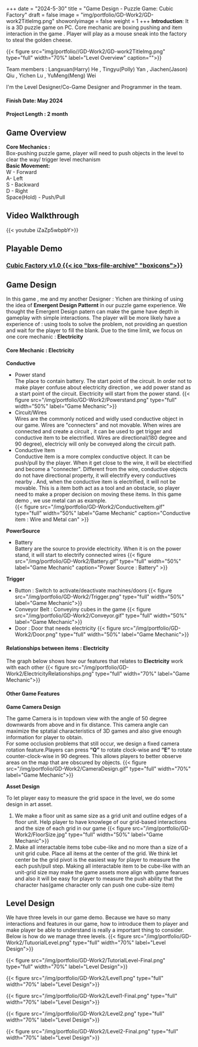 +++
date = "2024-5-30"
title = "Game Design - Puzzle Game: Cubic Factory"
draft = false
image = "img/portfolio/GD-Work2/GD-work2TitleImg.png"
showonlyimage = false
weight = 1
+++
**Introduction**: It is a 3D puzzle game on PC.
Core mechanic are boxing pushing and item interaction in the game . Player will play as a mouse sneak into the factory to steal the golden cheese.

<!--more-->
{{< figure
  src="img/portfolio//GD-Work2/GD-work2TitleImg.png"
  type="full"
  width="70%"
  label="Level Overview"
  caption="">}}

Team members : 
Langxuan(Harry) He , Tingyu(Polly) Yan , Jiachen(Jason) Qiu , Yichen Lu , YuMeng(Meng) Wei

I'm the Level Designer/Co-Game Designer and Programmer in the team.

#### Finish Date: May 2024
#### Project Length : 2 month

## Game Overview
**Core Mechanics :**\
Box-pushing puzzle game, player will need to push objects in the level to clear the way/ trigger level mechanism\
**Basic Movement:**\
W - Forward\
A- Left\
S - Backward\
D - Right\
Space(Hold) - Push/Pull
## Video Walkthrough
{{< youtube iZaZp5wbpbY>}}
## Playable Demo
### [Cubic Factory v1.0  {{< ico "bxs-file-archive" "boxicons">}}](https://drive.google.com/file/d/15R7o-XaQ1GTrDYSuLYxwxKQXlBw8MMLt/view?usp=sharing "Game Demo")

## Game Design

In this game , me and my another Designer : Yichen are thinking of using the idea of **Emergent Design Patternt** in our puzzle game experience. We thought the Emergent Design patern can make the game have depth in gameplay with simple interactions. The player will be more likely have a experience of : using tools to solve the problem, not providing an question and wait for the player to fill the blank. Due to the time limit, we focus on one core mechanic : **Electricity**

#### Core Mechanic : Electricity

**Conductive**

* Power stand\
  The place to contain battery. The start point of the circuit. In order not to make player confuse about electricity direction , we add power stand as a start point of the circuit. Electricity will start from the power stand.
 {{< figure
  src="/img/portfolio/GD-Work2/Powerstand.png"
  type="full"
  width="50%"
  label="Game Mechanic">}}
* Circuit/Wires\
    Wires are the commonly noticed and widly used conductive object in our game. Wires are "connecters" and not movable. When wires are connected and create a circuit , it can be used to get trigger and conductive item to be electrified. Wires are directional(180 degree and 90 degree), electriciy will only be conveyed along the circuit path.
* Conductive Item\
    Conductive item is a more complex conductive object. It can be push/pull by the player. When it get close to the wire, it will be electrified and become a "connecter". Different from the wire, conductive objects do not have directional property, it will electrify every conductives nearby . And, when the conductive item is electrified, it will not be movable. This is a item both act as a tool and an obstacle, so player need to make a proper decision on moving these items. In this game demo , we use metal can as example.\
{{< figure
  src="/img/portfolio/GD-Work2/ConductiveItem.gif"
  type="full"
   width="50%"
  label="Game Mechanic"
  caption="Conductive item : Wire and Metal can" >}}

**PowerSource**
* Battery\
  Battery are the source to provide electricity. When it is on the power stand, it will start to electrify connected wires
  {{< figure
  src="/img/portfolio/GD-Work2/Battery.gif"
  type="full"
   width="50%"
  label="Game Mechanic"
  caption="Power Source : Battery" >}}

**Trigger**

* Button : Switch to activate/deactivate machines/doors
  {{< figure
  src="/img/portfolio/GD-Work2/Trigger.png"
  type="full"
  width="50%"
  label="Game Mechanic">}}
* Conveyor Belt : Conveyiny cubes in the game
  {{< figure
  src="/img/portfolio/GD-Work2/Conveyor.gif"
  type="full"
  width="50%"
  label="Game Mechanic">}}
* Door : Door that needs electricity
  {{< figure
  src="/img/portfolio/GD-Work2/Door.png"
  type="full"
  width="50%"
  label="Game Mechanic">}}


#### Relationships between items : Electricity
The graph below shows how our features that relates to **Electricity** work with each other
   {{< figure
  src="/img/portfolio/GD-Work2/ElectricityRelationships.png"
  type="full"
  width="70%"
  label="Game Mechanic">}}

#### Other Game Features

**Game Camera Design**

The game Camera is in topdown view with the angle of 50 degree downwards from above and in fix distance. This camera angle can maximize the sptatial characteristics of 3D games and also give enough information for player to obtain.\
For some occlusion problems that still occur, we design a fixed camera rotation feature.Players can press **“Q”** to rotate clock-wise and **“E”** to rotate counter-clock-wise in 90 degrees. This allows players to better observe areas on the map that are obscured by objects.
{{< figure
  src="/img/portfolio/GD-Work2/CameraDesign.gif"
  type="full"
  width="70%"
  label="Game Mechanic">}}

**Asset Design**

To let player easy to measure the grid space in the level, we do some design in art asset.
1. We make a floor unit as same size as a grid unit and outline edges of a floor unit. Help player to have knowlege of our grid-based interactions and the size of each grid in our game
{{< figure
  src="/img/portfolio/GD-Work2/FloorSize.jpg"
  type="full"
  width="50%"
  label="Game Mechanic">}}
2. Make all interactable items tobe cube-like and no more than a size of a unit grid cube. Place all items at the center of the grid. We think let center be the grid pivot is the easiest way for player to measure the each push/pull step. Making all interactable item to be cube-like with an unit-grid size may make the game assets more align with game fearues and also it will be easy for player to measure the push ability that the character has(game character only can push one cube-size item)


## Level Design
We have three levels in our game demo. Because we have so many interactions and features in our game, how to introduce them to player and make player be able to understand is really a important thing to consider. Below is how do we manage three levels.
{{< figure
  src="/img/portfolio/GD-Work2/TutuorialLevel.png"
  type="full"
  width="70%"
  label="Level Design">}}

{{< figure
  src="/img/portfolio/GD-Work2/TutorialLevel-Final.png"
  type="full"
  width="70%"
  label="Level Design">}}

{{< figure
  src="/img/portfolio/GD-Work2/Level1.png"
  type="full"
  width="70%"
  label="Level Design">}}

{{< figure
  src="/img/portfolio/GD-Work2/Level1-Final.png"
  type="full"
  width="70%"
  label="Level Design">}}

{{< figure
  src="/img/portfolio/GD-Work2/Level2.png"
  type="full"
  width="70%"
  label="Level Design">}}

{{< figure
  src="/img/portfolio/GD-Work2/Level2-Final.png"
  type="full"
  width="70%"
  label="Level Design">}}






